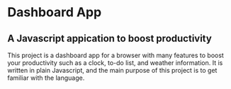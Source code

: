 # Dashboard App

## A Javascript appication to boost productivity

This project is a dashboard app for a browser with many features to boost your productivity such as a clock, to-do list, and weather information. It is written in plain Javascript, and the main purpose of this project is to get familiar with the language.
